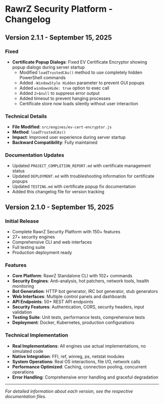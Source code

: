 # RawrZ Security Platform - Changelog

## Version 2.1.1 - September 15, 2025

### Fixed
- **Certificate Popup Dialogs**: Fixed EV Certificate Encryptor showing popup dialogs during server startup
  - Modified `loadTrustedCAs()` method to use completely hidden PowerShell commands
  - Added `-WindowStyle Hidden` parameter to prevent GUI popups
  - Added `windowsHide: true` option to exec call
  - Added `2>$null` to suppress error output
  - Added timeout to prevent hanging processes
  - Certificate store now loads silently without user interaction

### Technical Details
- **File Modified**: `src/engines/ev-cert-encryptor.js`
- **Method**: `loadTrustedCAs()`
- **Impact**: Improved user experience during server startup
- **Backward Compatibility**: Fully maintained

### Documentation Updates
- Updated `PROJECT_COMPLETION_REPORT.md` with certificate management status
- Updated `DEPLOYMENT.md` with troubleshooting information for certificate popups
- Updated `TESTING.md` with certificate popup fix documentation
- Added this changelog file for version tracking

## Version 2.1.0 - September 15, 2025

### Initial Release
- Complete RawrZ Security Platform with 150+ features
- 27+ security engines
- Comprehensive CLI and web interfaces
- Full testing suite
- Production deployment ready

### Features
- **Core Platform**: RawrZ Standalone CLI with 102+ commands
- **Security Engines**: Anti-analysis, hot patchers, network tools, health monitoring
- **Bot Generation**: HTTP bot generator, IRC bot generator, stub generators
- **Web Interfaces**: Multiple control panels and dashboards
- **API Endpoints**: 50+ REST API endpoints
- **Security Features**: Authentication, CORS, security headers, input validation
- **Testing Suite**: Unit tests, performance tests, comprehensive tests
- **Deployment**: Docker, Kubernetes, production configurations

### Technical Implementation
- **Real Implementations**: All engines use actual implementations, no simulated code
- **Native Integration**: FFI, ref, winreg, ps, netstat modules
- **System Operations**: Real OS interactions, file I/O, network calls
- **Performance Optimized**: Caching, connection pooling, concurrent operations
- **Error Handling**: Comprehensive error handling and graceful degradation

---

*For detailed information about each version, see the respective documentation files.*
